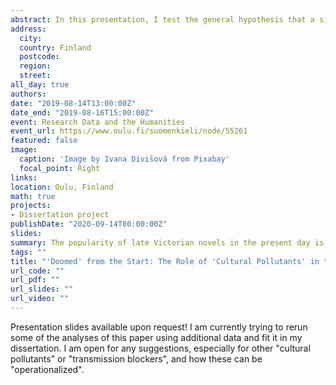 ```yaml
---
abstract: In this presentation, I test the general hypothesis that a significant factor in the "cultural death" of late Victorian bestsellers is the presence of "cultural pollutants" (retrospectively, a better term would have been "transmission blockers") in their textual fabric. "Cultural pollutants" are inherent properties of the text linked to the zeitgeist of a particular period that block its vertical cultural transmission across time to new generations of readers — they neatly fit the cultural tastes of a certain period or generation but prevent the novel to thrive when these tastes change. As such, they are direct opposites to Dan Sperber's "cultural attractors", aspects of the cultural product that facilitate its transmission. Textual features of the texts of the novels are "operationalized" as proxies for three types of cultural pollutants: linguistic complexity, measured through the token-type ratio of the text — the initial hypothesis is that a higher TTR would be correlated with lower success, named entity ratio, indicating the level of saturation with concepts inextricably linked to the sociocultural context of the novels (i.e. references to places, people, professions that are no longer relevant or no longer exist) — the hypothesis is that a higher NER would correlate with lower success, dialogic liveliness — a basic measure of the proportion of dialogues in the texts (number of utterances/number of words) — the hypothesis is that a lower dialogic liveliness would correlate with lower success. The results reject the first hypothesis as TTR is positively correlated with success, possibly indicative of the high "literariness" of the "canon". The second and third hypotheses are confirmed, but the effects sizes are quite small. Although a step in the right direction, this paper is far from the final word of the topic. The corpus is quite limited, which affects the statistical significance of the study. Instead of just focusing on bestsellers and the most "canonical" novels from the period, future research will need to include the "archive", i.e. books that fall outside of these two narrow categories.
address:
  city: 
  country: Finland
  postcode: 
  region: 
  street: 
all_day: true
authors:
date: "2019-08-14T13:00:00Z"
date_end: "2019-08-16T15:00:00Z"
event: Research Data and the Humanities
event_url: https://www.oulu.fi/suomenkieli/node/55261
featured: false
image:
  caption: 'Image by Ivana Divišová from Pixabay'
  focal_point: Right
links:
location: Oulu, Finland
math: true
projects:
- Dissertation project
publishDate: "2020-09-14T00:00:00Z"
slides: 
summary: The popularity of late Victorian novels in the present day is characterized by extreme inequality. This paper tests the hypothesis that some novels that were bestsellers upon publication failed to linger in the collective memory of subsequent generations of readers due to "cultural pollutants", or "transmission blockers" — elements of the text filled with contemporary context that hinder the cultural transmission of the novels across time. 
tags: ""
title: "'Doomed' from the Start: The Role of 'Cultural Pollutants' in the 'Cultural Death' of Late Victorian Bestsellers"
url_code: ""
url_pdf: ""
url_slides: ""
url_video: ""
---
```

Presentation slides available upon request! I am currently trying to rerun some of the analyses of this paper using additional data and fit it in my dissertation. I am open for any suggestions, especially for other "cultural pollutants" or "transmission blockers", and how these can be "operationalized".